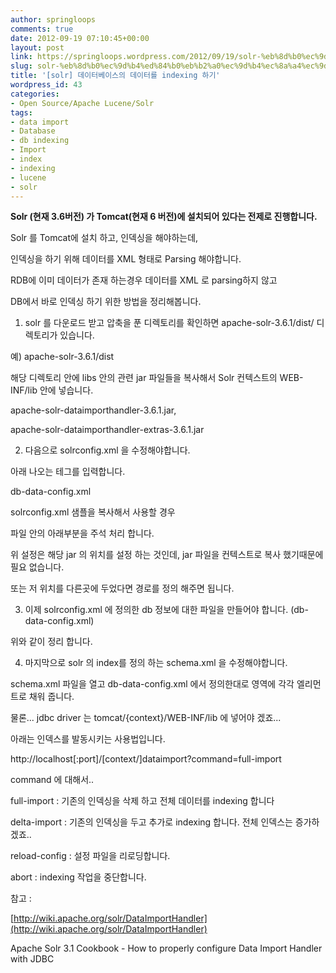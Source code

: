 ```yaml
---
author: springloops
comments: true
date: 2012-09-19 07:10:45+00:00
layout: post
link: https://springloops.wordpress.com/2012/09/19/solr-%eb%8d%b0%ec%9d%b4%ed%84%b0%eb%b2%a0%ec%9d%b4%ec%8a%a4%ec%9d%98-%eb%8d%b0%ec%9d%b4%ed%84%b0%eb%a5%bc-indexing-%ed%95%98%ea%b8%b0/
slug: solr-%eb%8d%b0%ec%9d%b4%ed%84%b0%eb%b2%a0%ec%9d%b4%ec%8a%a4%ec%9d%98-%eb%8d%b0%ec%9d%b4%ed%84%b0%eb%a5%bc-indexing-%ed%95%98%ea%b8%b0
title: '[solr] 데이터베이스의 데이터를 indexing 하기'
wordpress_id: 43
categories:
- Open Source/Apache Lucene/Solr
tags:
- data import
- Database
- db indexing
- Import
- index
- indexing
- lucene
- solr
---
```


**Solr (현재 3.6버전) 가 Tomcat(현재 6 버전)에 설치되어 있다는 전제로 진행합니다.**

  


Solr 를 Tomcat에 설치 하고, 인덱싱을 해야하는데,

인덱싱을 하기 위해 데이터를 XML 형태로 Parsing 해야합니다.

  


RDB에 이미 데이터가 존재 하는경우 데이터를 XML 로 parsing하지 않고

DB에서 바로 인덱싱 하기 위한 방법을 정리해봅니다.

  


  


1. solr 를 다운로드  받고 압축을 푼 디렉토리를 확인하면 apache-solr-3.6.1/dist/ 디렉토리가 있습니다.

  


예) apache-solr-3.6.1/dist

  


해당 디렉토리 안에 libs 안의 관련 jar 파일들을 복사해서 Solr 컨텍스트의 WEB-INF/lib 안에 넣습니다.

apache-solr-dataimporthandler-3.6.1.jar,

apache-solr-dataimporthandler-extras-3.6.1.jar

  


2. 다음으로 solrconfig.xml 을 수정해야합니다.

아래 나오는 테그를 입력합니다.

  


<requestHandler name="/dataimport" class="org.apache.solr.handler.dataimport.DataImportHandler">

<lst name="defaults">

<str name="config">db-data-config.xml</str> <!-- db 정보가 담긴 xml 의 위치 -->

</lst>

</requestHandler>

  


solrconfig.xml 샘플을 복사해서 사용할 경우

  


파일 안의 아래부분을 주석 처리 합니다.

  


<lib dir="../../dist/" regex="apache-solr-dataimporthandler-d.*.jar" />

<lib dir="../../contrib/dataimporthandler/lib/" regex=".*.jar" />

  


위 설정은 해당 jar 의 위치를 설정 하는 것인데, jar 파일을 컨텍스트로 복사 했기때문에 필요 없습니다.

또는 저 위치를 다른곳에 두었다면 경로를 정의 해주면 됩니다.

  


3. 이제 solrconfig.xml 에 정의한 db 정보에 대한 파일을 만들어야 합니다. (db-data-config.xml)

  


<?xml version="1.0" encoding="UTF-8" ?>

<dataConfig>

<dataSource driver="com.mysql.jdbc.Driver" url="jdbc:mysql://211.172.241.88:3306/foword?zeroDateTimeBehavior=convertToNull&amp;characterEncoding=UTF-8&amp;characterSetResults=UTF-8&amp;useEncoding=true&amp;emulateLocators=true" user="foword" password="20090810ab" />

<document>

<entity name="document" query="SELECT id, data_url, title, description, original_content, created_at FROM test limit 1000">

<field column="id" name="id" />

<field column="data_url" name="data_url" />

<field column="title" name="title" />

<field column="description" name="desc" />

<field column="original_content" name="content" />

<field column="created_at" name="created_at" />

  


<!-- RDB의 subquery 처럼 정의한 entity name 의 field column으로 추가 쿼리 한뒤 index 에 추가로 field 를 만들수 있습니다. -->

<entity name="document_sub" query="SELECT document_name FROM test_sub WHERE doc_id=${document.id}">

<field column="document_name" name="doc_name" />

</entity>

  


</entity>

</document>

</dataConfig>

  


위와 같이 정리 합니다.

  


4. 마지막으로 solr 의 index를 정의 하는 schema.xml 을 수정해야합니다.

schema.xml 파일을 열고 db-data-config.xml 에서 정의한대로 <fields> 영역에 각각 <field> 엘리먼트로 채워 줍니다.

  


<field name="id" type="string" indexed="true" stored="true" required="true"/>

<field name="data_url" type="string" indexed="true" stored="true" required="true"/>

<field name="title" type="text_general" indexed="true" stored="true"/>

<field name="desc" type="text_general" indexed="true" stored="true"/>

<field name="content" type="text_general" indexed="true" stored="true"/>

<field name="created_at" type="date" indexed="true" stored="true"/>

  


  


물론... jdbc  driver 는 tomcat/{context}/WEB-INF/lib 에 넣어야 겠죠...

  


  


아래는 인덱스를 발동시키는 사용법입니다.

  


http://localhost[:port]/[context/]dataimport?command=full-import

  


command 에 대해서..

  


full-import : 기존의 인덱싱을 삭제 하고 전체 데이터를 indexing 합니다

delta-import : 기존의 인덱싱을 두고 추가로 indexing  합니다. 전체 인덱스는 증가하겠죠..

reload-config : 설정 파일을 리로딩합니다.

abort : indexing 작업을 중단합니다.

  


  


참고 :

  


[http://wiki.apache.org/solr/DataImportHandler](http://wiki.apache.org/solr/DataImportHandler)

Apache Solr 3.1 Cookbook - How to properly configure Data Import Handler with JDBC

  

